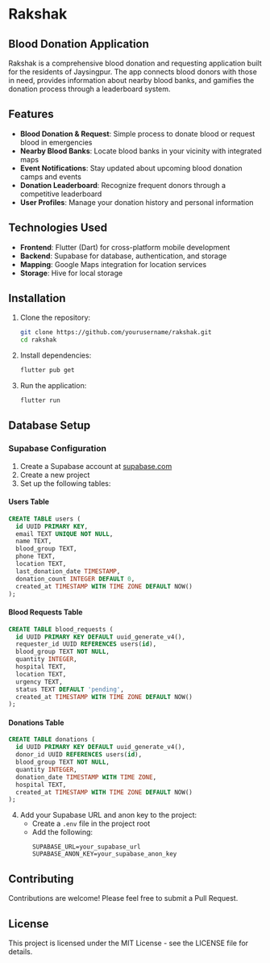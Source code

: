 # Rakshak

## Blood Donation Application

Rakshak is a comprehensive blood donation and requesting application built for the residents of Jaysingpur. The app connects blood donors with those in need, provides information about nearby blood banks, and gamifies the donation process through a leaderboard system.

## Features

- **Blood Donation & Request**: Simple process to donate blood or request blood in emergencies
- **Nearby Blood Banks**: Locate blood banks in your vicinity with integrated maps
- **Event Notifications**: Stay updated about upcoming blood donation camps and events
- **Donation Leaderboard**: Recognize frequent donors through a competitive leaderboard
- **User Profiles**: Manage your donation history and personal information

## Technologies Used

- **Frontend**: Flutter (Dart) for cross-platform mobile development
- **Backend**: Supabase for database, authentication, and storage
- **Mapping**: Google Maps integration for location services
- **Storage**: Hive for local storage

## Installation

1. Clone the repository:
   ```bash
   git clone https://github.com/yourusername/rakshak.git
   cd rakshak
   ```

2. Install dependencies:
   ```bash
   flutter pub get
   ```

3. Run the application:
   ```bash
   flutter run
   ```

## Database Setup

### Supabase Configuration

1. Create a Supabase account at [supabase.com](https://supabase.com)
2. Create a new project
3. Set up the following tables:

#### Users Table
```sql
CREATE TABLE users (
  id UUID PRIMARY KEY,
  email TEXT UNIQUE NOT NULL,
  name TEXT,
  blood_group TEXT,
  phone TEXT,
  location TEXT,
  last_donation_date TIMESTAMP,
  donation_count INTEGER DEFAULT 0,
  created_at TIMESTAMP WITH TIME ZONE DEFAULT NOW()
);
```

#### Blood Requests Table
```sql
CREATE TABLE blood_requests (
  id UUID PRIMARY KEY DEFAULT uuid_generate_v4(),
  requester_id UUID REFERENCES users(id),
  blood_group TEXT NOT NULL,
  quantity INTEGER,
  hospital TEXT,
  location TEXT,
  urgency TEXT,
  status TEXT DEFAULT 'pending',
  created_at TIMESTAMP WITH TIME ZONE DEFAULT NOW()
);
```

#### Donations Table
```sql
CREATE TABLE donations (
  id UUID PRIMARY KEY DEFAULT uuid_generate_v4(),
  donor_id UUID REFERENCES users(id),
  blood_group TEXT NOT NULL,
  quantity INTEGER,
  donation_date TIMESTAMP WITH TIME ZONE,
  hospital TEXT,
  created_at TIMESTAMP WITH TIME ZONE DEFAULT NOW()
);
```

4. Add your Supabase URL and anon key to the project:
    - Create a `.env` file in the project root
    - Add the following:
      ```
      SUPABASE_URL=your_supabase_url
      SUPABASE_ANON_KEY=your_supabase_anon_key
      ```

## Contributing

Contributions are welcome! Please feel free to submit a Pull Request.

## License

This project is licensed under the MIT License - see the LICENSE file for details.